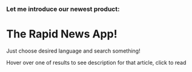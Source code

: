 <h3>Let me introduce our newest product:</h3>
<h1>The Rapid News App!</h1>
<p>Just choose desired language and search something!</p>
<p>Hover over one of results to see description for that article,
click to read</p>
